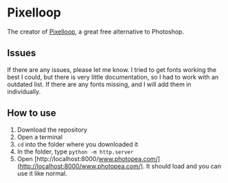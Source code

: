 # Pixelloop


The creator of [Pixelloop](https://www.photopea.com/), a great free alternative to Photoshop.

## Issues
If there are any issues, please let me know. I tried to get fonts working the best I could, but there is very little documentation, so I had to work with an outdated list. If there are any fonts missing, and I will add them in individually. 

## How to use
1. Download the repository
1. Open a terminal
1. `cd` into the folder where you downloaded it
1. In the folder, type `python -m http.server`
1. Open [http://localhost:8000/www.photopea.com/](http://localhost:8000/www.photopea.com/). It should load and you can use it like normal.
